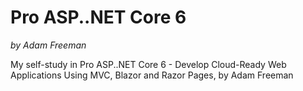 # Pro ASP..NET Core 6
_by Adam Freeman_

My self-study in Pro ASP..NET Core 6 - Develop Cloud-Ready Web Applications Using MVC, Blazor and Razor Pages, by Adam Freeman
